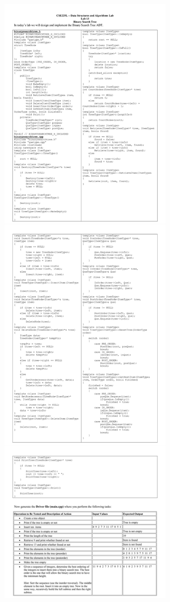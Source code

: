 ![Lab 1301](Lab%20Manual/Lab1301.jpg)
![Lab 1302](Lab%20Manual/Lab1302.jpg)
![Lab 1303](Lab%20Manual/Lab1303.jpg)
